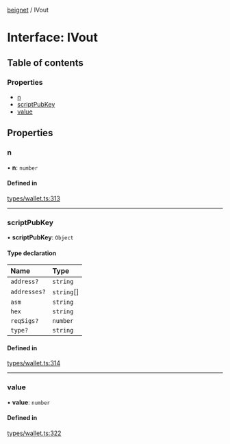 [beignet](../README.md) / IVout

# Interface: IVout

## Table of contents

### Properties

- [n](IVout.md#n)
- [scriptPubKey](IVout.md#scriptpubkey)
- [value](IVout.md#value)

## Properties

### n

• **n**: `number`

#### Defined in

[types/wallet.ts:313](https://github.com/coreyphillips/beignet/blob/f8e8e28/src/types/wallet.ts#L313)

___

### scriptPubKey

• **scriptPubKey**: `Object`

#### Type declaration

| Name | Type |
| :------ | :------ |
| `address?` | `string` |
| `addresses?` | `string`[] |
| `asm` | `string` |
| `hex` | `string` |
| `reqSigs?` | `number` |
| `type?` | `string` |

#### Defined in

[types/wallet.ts:314](https://github.com/coreyphillips/beignet/blob/f8e8e28/src/types/wallet.ts#L314)

___

### value

• **value**: `number`

#### Defined in

[types/wallet.ts:322](https://github.com/coreyphillips/beignet/blob/f8e8e28/src/types/wallet.ts#L322)
